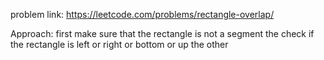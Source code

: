 problem link: https://leetcode.com/problems/rectangle-overlap/

Approach: first make sure that the rectangle is not a segment the check if the rectangle is left or right or bottom or up the other
